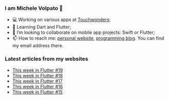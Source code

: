 ### I am Michele Volpato 👋

- 💻 Working on various apps at [Touchwonders](https://touchwonders.com);
- 🌱 Learning Dart and Flutter;
- 📱 I’m looking to collaborate on mobile app projects: Swift or Flutter;
- 📫 How to reach me: [personal website](https://volpato.nl), [programming blog](https://ishouldgotosleep.com). You can find my email address there.

### Latest articles from my websites

<!-- BLOG-POST-LIST:START -->
- [This week in Flutter #19](https://ishouldgotosleep.com/this-week-in-flutter-19/)
- [This week in Flutter #18](https://ishouldgotosleep.com/this-week-in-flutter-18/)
- [This week in Flutter #17](https://ishouldgotosleep.com/this-week-in-flutter-17/)
- [This week in Flutter #16](https://ishouldgotosleep.com/this-week-in-flutter-16/)
- [This week in Flutter #15](https://ishouldgotosleep.com/this-week-in-flutter-15/)
<!-- BLOG-POST-LIST:END -->
